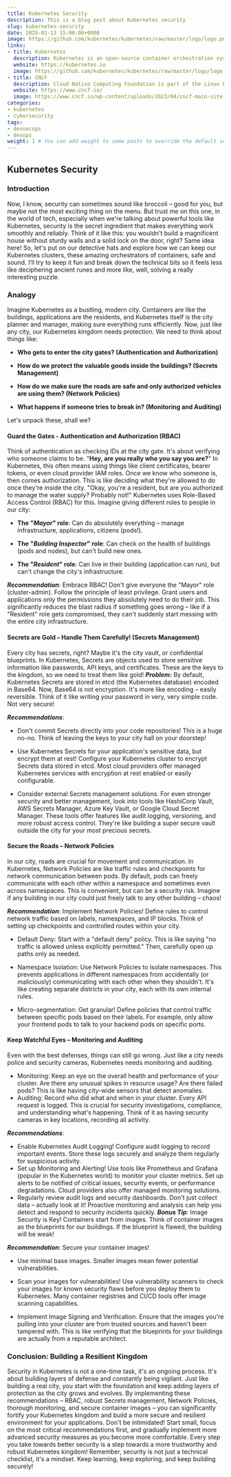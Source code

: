 ```yaml
---
title: Kubernetes Security
description: This is a blog post about Kubernetes security
slug: kubernetes-security 
date: 2025-02-13 15:00:00+0000
image: https://github.com/kubernetes/kubernetes/raw/master/logo/logo.png
links:
- title: Kubernetes
  description: Kubernetes is an open-source container orchestration system.
  website: https://kubernetes.io
  image: https://github.com/kubernetes/kubernetes/raw/master/logo/logo.png
- title: CNCF
  description: Cloud Native Computing Foundation is part of the Linux Foundation
  website: https://www.cncf.io/
  image: https://www.cncf.io/wp-content/uploads/2023/04/cncf-main-site-logo.svg
categories:
- kubernetes
- cybersecurity
tags:
- devsecops
- devops
weight: 1 # You can add weight to some posts to override the default sorting (date descending)
--- 
```


## Kubernetes Security

### Introduction

Now, I know, security can sometimes sound like broccoli – good for you, but maybe not the most exciting thing on the menu. But trust me on this one, in the world of tech, especially when we're talking about powerful tools like Kubernetes, security is the secret ingredient that makes everything work smoothly and reliably. Think of it like this: you wouldn't build a magnificent house without sturdy walls and a solid lock on the door, right? Same idea here!
So, let's put on our detective hats and explore how we can keep our Kubernetes clusters, these amazing orchestrators of containers, safe and sound. I’ll try to keep it fun and break down the technical bits so it feels less like deciphering ancient runes and more like, well, solving a really interesting puzzle.

### Analogy

Imagine Kubernetes as a bustling, modern city. Containers are like the buildings, applications are the residents, and Kubernetes itself is the city planner and manager, making sure everything runs efficiently. Now, just like any city, our Kubernetes kingdom needs protection. We need to think about things like:

- **Who gets to enter the city gates? (Authentication and Authorization)**

- **How do we protect the valuable goods inside the buildings? (Secrets Management)**

- **How do we make sure the roads are safe and only authorized vehicles are using them? (Network Policies)**

- **What happens if someone tries to break in? (Monitoring and Auditing)**

Let's unpack these, shall we?

#### Guard the Gates - Authentication and Authorization (RBAC)

Think of authentication as checking IDs at the city gate. It's about verifying who someone claims to be. "**Hey, are you really who you say you are?**" In Kubernetes, this often means using things like client certificates, bearer tokens, or even cloud provider IAM roles.
Once we know who someone is, then comes authorization. This is like deciding what they're allowed to do once they're inside the city. "Okay, you're a resident, but are you authorized to manage the water supply? Probably not!"
Kubernetes uses Role-Based Access Control (RBAC) for this. Imagine giving different roles to people in our city:

- **The "*Mayor*" role**: Can do absolutely everything – manage infrastructure, applications, citizens (pods!).

- **The "*Building Inspector*" role**: Can check on the health of buildings (pods and nodes), but can't build new ones.

- **The "*Resident*" role**: Can live in their building (application can run), but can't change the city's infrastructure.

***Recommendation***: Embrace RBAC! Don't give everyone the "Mayor" role (cluster-admin). Follow the principle of least privilege. Grant users and applications only the permissions they absolutely need to do their job. This significantly reduces the blast radius if something goes wrong – like if a "Resident" role gets compromised, they can't suddenly start messing with the entire city infrastructure.

#### Secrets are Gold – Handle Them Carefully! (Secrets Management)

Every city has secrets, right? Maybe it's the city vault, or confidential blueprints. In Kubernetes, Secrets are objects used to store sensitive information like passwords, API keys, and certificates. These are the keys to the kingdom, so we need to treat them like gold!
***Problem:*** By default, Kubernetes Secrets are stored in etcd (the Kubernetes database) encoded in Base64. Now, Base64 is not encryption. It's more like encoding – easily reversible. Think of it like writing your password in very, very simple code. Not very secure!

***Recommendations***:

- Don't commit Secrets directly into your code repositories! This is a huge no-no. Think of leaving the keys to your city hall on your doorstep!

- Use Kubernetes Secrets for your application's sensitive data, but encrypt them at rest! Configure your Kubernetes cluster to encrypt Secrets data stored in etcd. Most cloud providers offer managed Kubernetes services with encryption at rest enabled or easily configurable.

- Consider external Secrets management solutions. For even stronger security and better management, look into tools like HashiCorp Vault, AWS Secrets Manager, Azure Key Vault, or Google Cloud Secret Manager. These tools offer features like audit logging, versioning, and more robust access control. They're like building a super secure vault outside the city for your most precious secrets.

#### Secure the Roads – Network Policies

In our city, roads are crucial for movement and communication. In Kubernetes, Network Policies are like traffic rules and checkpoints for network communication between pods. By default, pods can freely communicate with each other within a namespace and sometimes even across namespaces. This is convenient, but can be a security risk. Imagine if any building in our city could just freely talk to any other building – chaos!

***Recommendation***: Implement Network Policies! Define rules to control network traffic based on labels, namespaces, and IP blocks. Think of setting up checkpoints and controlled routes within your city.

- Default Deny: Start with a "default deny" policy. This is like saying "no traffic is allowed unless explicitly permitted." Then, carefully open up paths only as needed.

- Namespace Isolation: Use Network Policies to isolate namespaces. This prevents applications in different namespaces from accidentally (or maliciously) communicating with each other when they shouldn't. It's like creating separate districts in your city, each with its own internal rules.

- Micro-segmentation: Get granular! Define policies that control traffic between specific pods based on their labels. For example, only allow your frontend pods to talk to your backend pods on specific ports.

#### Keep Watchful Eyes – Monitoring and Auditing

Even with the best defenses, things can still go wrong. Just like a city needs police and security cameras, Kubernetes needs monitoring and auditing.

- Monitoring: Keep an eye on the overall health and performance of your cluster. Are there any unusual spikes in resource usage? Are there failed pods? This is like having city-wide sensors that detect anomalies.
- Auditing: Record who did what and when in your cluster. Every API request is logged. This is crucial for security investigations, compliance, and understanding what's happening. Think of it as having security cameras in key locations, recording all activity.

***Recommendations***:

- Enable Kubernetes Audit Logging! Configure audit logging to record important events. Store these logs securely and analyze them regularly for suspicious activity.
- Set up Monitoring and Alerting! Use tools like Prometheus and Grafana (popular in the Kubernetes world) to monitor your cluster metrics. Set up alerts to be notified of critical issues, security events, or performance degradations. Cloud providers also offer managed monitoring solutions.
- Regularly review audit logs and security dashboards. Don't just collect data – actually look at it! Proactive monitoring and analysis can help you detect and respond to security incidents quickly.
***Bonus Tip***: Image Security is Key!
Containers start from images. Think of container images as the blueprints for our buildings. If the blueprint is flawed, the building will be weak!

***Recommendation***: Secure your container images!

- Use minimal base images. Smaller images mean fewer potential vulnerabilities.

- Scan your images for vulnerabilities! Use vulnerability scanners to check your images for known security flaws before you deploy them to Kubernetes. Many container registries and CI/CD tools offer image scanning capabilities.

- Implement Image Signing and Verification. Ensure that the images you're pulling into your cluster are from trusted sources and haven't been tampered with. This is like verifying that the blueprints for your buildings are actually from a reputable architect.

### Conclusion: Building a Resilient Kingdom

Security in Kubernetes is not a one-time task, it's an ongoing process. It's about building layers of defense and constantly being vigilant. Just like building a real city, you start with the foundation and keep adding layers of protection as the city grows and evolves.
By implementing these recommendations – RBAC, robust Secrets management, Network Policies, thorough monitoring, and secure container images – you can significantly fortify your Kubernetes kingdom and build a more secure and resilient environment for your applications.
Don't be intimidated! Start small, focus on the most critical recommendations first, and gradually implement more advanced security measures as you become more comfortable. Every step you take towards better security is a step towards a more trustworthy and robust Kubernetes kingdom! Remember, security is not just a technical checklist, it's a mindset. Keep learning, keep exploring, and keep building securely!

